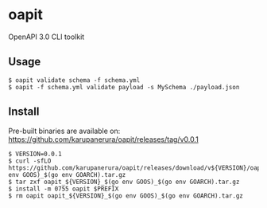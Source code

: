 # oapit

OpenAPI 3.0 CLI toolkit

## Usage

```prompt
$ oapit validate schema -f schema.yml
$ oapit -f schema.yml validate payload -s MySchema ./payload.json
```

## Install

Pre-built binaries are available on: https://github.com/karupanerura/oapit/releases/tag/v0.0.1

```prompt
$ VERSION=0.0.1
$ curl -sfLO https://github.com/karupanerura/oapit/releases/download/v${VERSION}/oapit_${VERSION}_$(go env GOOS)_$(go env GOARCH).tar.gz
$ tar zxf oapit_${VERSION}_$(go env GOOS)_$(go env GOARCH).tar.gz
$ install -m 0755 oapit $PREFIX
$ rm oapit oapit_${VERSION}_$(go env GOOS)_$(go env GOARCH).tar.gz
```
